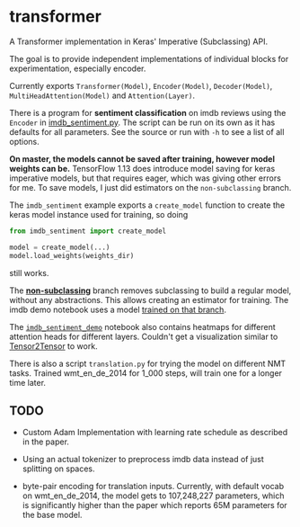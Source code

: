 # transformer

A Transformer implementation in Keras' Imperative (Subclassing) API.

The goal is to provide independent implementations of individual blocks for experimentation, especially encoder.

Currently exports `Transformer(Model)`, `Encoder(Model)`, `Decoder(Model)`, `MultiHeadAttention(Model)` and `Attention(Layer)`.

There is a program for __sentiment classification__ on imdb reviews using the `Encoder` in [imdb_sentiment.py](/imdb_sentiment.py). The script can be run on its own as it has defaults for all parameters. See the source or run with `-h` to see a list of all options.

__On master, the models cannot be saved after training, however model weights can be.__ TensorFlow 1.13 does introduce model saving for keras imperative models, but that requires eager, which was giving other errors for me. To save models, I just did estimators on the `non-subclassing` branch.

The `imdb_sentiment` example exports a `create_model` function to create the keras model instance used for training, so doing

```py
from imdb_sentiment import create_model

model = create_model(...)
model.load_weights(weights_dir)
```

still works.

The [__non-subclassing__](https://github.com/suyash/transformer/tree/non-subclassing) branch removes subclassing to build a regular model, without any abstractions. This allows creating an estimator for training. The imdb demo notebook uses a model [trained on that branch](https://github.com/suyash/transformer/blob/non-subclassing/imdb_sentiment.py#L84).

The [`imdb_sentiment_demo`](https://colab.research.google.com/github/suyash/blob/master/imdb_sentiment_demo.ipynb) notebook also contains heatmaps for different attention heads for different layers. Couldn't get a visualization similar to [Tensor2Tensor](https://colab.research.google.com/github/tensorflow/tensor2tensor/blob/master/tensor2tensor/notebooks/hello_t2t.ipynb) to work.

There is also a script `translation.py` for trying the model on different NMT tasks. Trained wmt_en_de_2014 for 1_000 steps, will train one for a longer time later.

## TODO

- Custom Adam Implementation with learning rate schedule as described in the paper.

- Using an actual tokenizer to preprocess imdb data instead of just splitting on spaces.

- byte-pair encoding for translation inputs. Currently, with default vocab on wmt_en_de_2014, the model gets to 107,248,227 parameters, which is significantly higher than the paper which reports 65M parameters for the base model.
